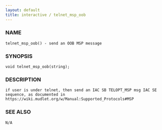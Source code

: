 ```yaml
---
layout: default
title: interactive / telnet_msp_oob
---
```


### NAME

    telnet_msp_oob() - send an OOB MSP message

### SYNOPSIS

    void telnet_msp_oob(string);

### DESCRIPTION

    if user is under telnet, then send an IAC SB TELOPT_MSP msg IAC SE sequence, as documented in https://wiki.mudlet.org/w/Manual:Supported_Protocols#MSP

### SEE ALSO

    N/A

